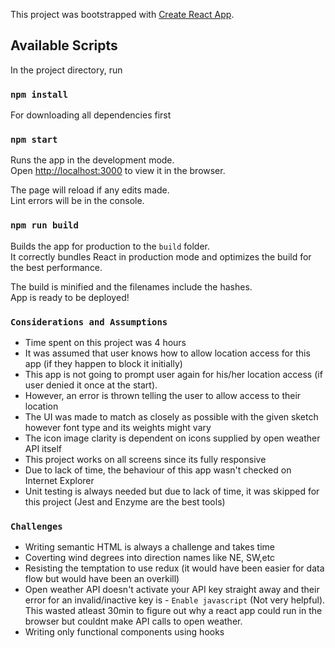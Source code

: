 This project was bootstrapped with [Create React App](https://github.com/facebook/create-react-app).

## Available Scripts

In the project directory, run

### `npm install`

For downloading all dependencies first

### `npm start`

Runs the app in the development mode.<br />
Open [http://localhost:3000](http://localhost:3000) to view it in the browser.

The page will reload if any edits made.<br />
Lint errors will be in the console.

### `npm run build`

Builds the app for production to the `build` folder.<br />
It correctly bundles React in production mode and optimizes the build for the best performance.

The build is minified and the filenames include the hashes.<br />
App is ready to be deployed!

### `Considerations and Assumptions`

- Time spent on this project was 4 hours
- It was assumed that user knows how to allow location access for this app (if they happen to block it initially)
- This app is not going to prompt user again for his/her location access (if user denied it once at the start).
- However, an error is thrown telling the user to allow access to their location
- The UI was made to match as closely as possible with the given sketch however font type and its weights might vary
- The icon image clarity is dependent on icons supplied by open weather API itself
- This project works on all screens since its fully responsive
- Due to lack of time, the behaviour of this app wasn't checked on Internet Explorer
- Unit testing is always needed but due to lack of time, it was skipped for this project (Jest and Enzyme are the best tools)

### `Challenges`

- Writing semantic HTML is always a challenge and takes time
- Coverting wind degrees into direction names like NE, SW,etc
- Resisting the temptation to use redux (it would have been easier for data flow but would have been an overkill)
- Open weather API doesn't activate your API key straight away and their error for an invalid/inactive key is - `Enable javascript` (Not very helpful). This wasted atleast 30min to figure out why a react app could run in the browser but couldnt make API calls to open weather.
- Writing only functional components using hooks
